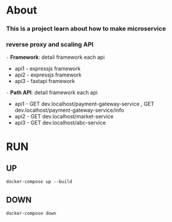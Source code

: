 
# About
### This is a project learn about how to make microservice
### reverse proxy and scaling API
`-` **Framework**: detail framework each api
- api1 - expressjs framework 
- api2 - expressjs framework
- api3 - fastapi framework

`-` **Path API**: detail framework each api
- api1 - GET dev.localhost/payment-gateway-service , GET dev.localhost/payment-gateway-service/info
- api2 - GET dev.localhost/market-service
- api3 - GET dev.localhost/abc-service

# RUN
## UP
```shell
docker-compose up --build

``` 
## DOWN 
```shell
docker-compose down 

``` 



